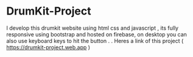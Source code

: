 # DrumKit-Project
I develop this drumkit website using html css and javascript , its fully responsive using bootstrap and hosted on firebase, on desktop you can also use keyboard keys to hit the button . .
Heres a link of this project ( https://drumkit-project.web.app ) 
